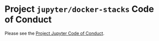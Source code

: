 # Project `jupyter/docker-stacks` Code of Conduct

Please see the [Project Jupyter Code of Conduct](https://github.com/jupyter/governance/blob/master/conduct/code_of_conduct.md).
